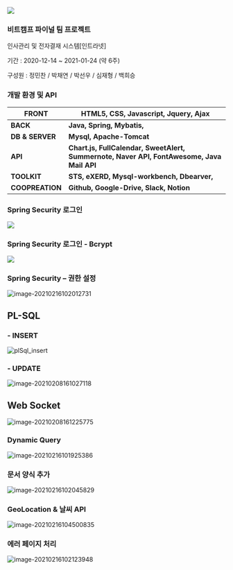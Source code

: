![](./images/oliveLogo.PNG)

### 비트캠프 파이널 팀 프로젝트

인사관리 및 전자결재 시스템[인트라넷]

기간 : 2020-12-14 ~ 2021-01-24 (약 6주)

구성원 : 정민찬 / 박채연 / 박선우 / 심재형 / 백희승



### 개발 환경 및 API

| **FRONT**       | HTML5, CSS, Javascript, Jquery, Ajax                         |
| --------------- | ------------------------------------------------------------ |
| **BACK**        | **Java, Spring, Mybatis,**                                   |
| **DB & SERVER** | **Mysql, Apache-Tomcat**                                     |
| **API**         | **Chart.js, FullCalendar, SweetAlert, Summernote, Naver API, FontAwesome, Java Mail API** |
| **TOOLKIT**     | **STS, eXERD, Mysql-workbench, Dbearver,**                   |
| **COOPREATION** | **Github, Google-Drive, Slack, Notion**                      |



### Spring Security 로그인


![](./images/securityLogin.PNG)







### **Spring Security** **로그인** **-** **Bcrypt**

![](./images/Bcrypt.PNG)



### **Spring Security –** **권한** **설정**

![image-20210216102012731](./images/securityAuthorize.PNG)





## PL-SQL

### - INSERT

![plSql_insert](./images/plSql_insert.PNG)

### - UPDATE

![image-20210208161027118](./images/plSql_update.PNG)



## Web Socket

![image-20210208161225775](./images/webSocket.PNG)



### **Dynamic Query**

![image-20210216101925386](./images/dynamicQuery.PNG)



### **문서** **양식** **추가**

![image-20210216102045829](./images/addDocForm.PNG)



### **GeoLocation** **&** **날씨** **API**

![image-20210216104500835](./images/geoocation.PNG)



### 에러 페이지 처리

![image-20210216102123948](./images/error.PNG)
